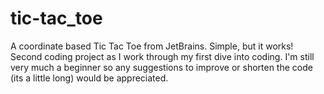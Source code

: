 # tic-tac_toe
A coordinate based Tic Tac Toe from JetBrains. Simple, but it works!
Second coding project as I work through my first dive into coding.
I'm still very much a beginner so any suggestions to improve or shorten the code (its a little long) would be appreciated.
